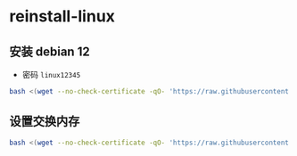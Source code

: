 # reinstall-linux

## 安装 debian 12
- 密码 `linux12345`

```bash
bash <(wget --no-check-certificate -qO- 'https://raw.githubusercontent.com/gxusb/reinstall-linux/master/InstallNET.sh') -d 12 -p 'linux12345'
```

## 设置交换内存

```bash
bash <(wget --no-check-certificate -qO- 'https://raw.githubusercontent.com/gxusb/reinstall-linux/master/swap.sh')
```
